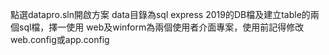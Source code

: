 點選datapro.sln開啟方案
data目錄為sql express 2019的DB檔及建立table的兩個sql檔，擇一使用
web及winform為兩個使用者介面專案，使用前記得修改web.config或app.config
